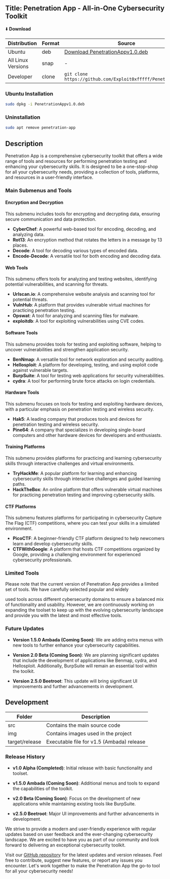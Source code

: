 ## Title: Penetration App -  All-in-One Cybersecurity Toolkit

⬇️ **Download**

| Distribution | Format | Source |
| ------------ | ------ | ------ |
| Ubuntu       | deb    | [Download PenetrationAppv1.0.deb](https://github.com/Exploit0xfffff/PenetrationApp/releases/download/v1.0.0/PenetrationAppv1.0.deb) |
| All Linux Versions | snap | - |
| Developer    | clone  | `git clone https://github.com/Exploit0xfffff/PenetrationApp` |

### Ubuntu Installation

```bash
sudo dpkg -i PenetrationAppv1.0.deb
```

### Uninstallation

```bash
sudo apt remove penetration-app
```

## Description

Penetration App is a comprehensive cybersecurity toolkit that offers a wide range of tools and resources for performing penetration testing and enhancing your cybersecurity skills. It is designed to be a one-stop-shop for all your cybersecurity needs, providing a collection of tools, platforms, and resources in a user-friendly interface.

### Main Submenus and Tools

#### Encryption and Decryption

This submenu includes tools for encrypting and decrypting data, ensuring secure communication and data protection.

- **CyberChef**: A powerful web-based tool for encoding, decoding, and analyzing data.
- **Rot13**: An encryption method that rotates the letters in a message by 13 places.
- **Decode**: A tool for decoding various types of encoded data.
- **Encode-Decode**: A versatile tool for both encoding and decoding data.

#### Web Tools

This submenu offers tools for analyzing and testing websites, identifying potential vulnerabilities, and scanning for threats.

- **Urlscan.io**: A comprehensive website analysis and scanning tool for potential threats.
- **VulnHub**: A platform that provides vulnerable virtual machines for practicing penetration testing.
- **Opswat**: A tool for analyzing and scanning files for malware.
- **exploitdb**: A tool for exploiting vulnerabilities using CVE codes.

#### Software Tools

This submenu provides tools for testing and exploiting software, helping to uncover vulnerabilities and strengthen application security.

- **BenNmap**: A versatile tool for network exploration and security auditing.
- **Hellosploit**: A platform for developing, testing, and using exploit code against vulnerable targets.
- **BurpSuite**: A tool for testing web applications for security vulnerabilities.
- **cydra**: A tool for performing brute force attacks on login credentials.

#### Hardware Tools

This submenu focuses on tools for testing and exploiting hardware devices, with a particular emphasis on penetration testing and wireless security.

- **Hak5**: A leading company that produces tools and devices for penetration testing and wireless security.
- **Pine64**: A company that specializes in developing single-board computers and other hardware devices for developers and enthusiasts.

#### Training Platforms

This submenu provides platforms for practicing and learning cybersecurity skills through interactive challenges and virtual environments.

- **TryHackMe**: A popular platform for learning and enhancing cybersecurity skills through interactive challenges and guided learning paths.
- **HackTheBox**: An online platform that offers vulnerable virtual machines for practicing penetration testing and improving cybersecurity skills.

#### CTF Platforms

This submenu features platforms for participating in cybersecurity Capture The Flag (CTF) competitions, where you can test your skills in a simulated environment.

- **PicoCTF**: A beginner-friendly CTF platform designed to help newcomers learn and develop cybersecurity skills.
- **CTFWithGoogle**: A platform that hosts CTF competitions organized by Google, providing a challenging environment for experienced cybersecurity professionals.

### Limited Tools

Please note that the current version of Penetration App provides a limited set of tools. We have carefully selected popular and widely

 used tools across different cybersecurity domains to ensure a balanced mix of functionality and usability. However, we are continuously working on expanding the toolset to keep up with the evolving cybersecurity landscape and provide you with the latest and most effective tools.

### Future Updates

- **Version 1.5.0 Ambada (Coming Soon)**: We are adding extra menus with new tools to further enhance your cybersecurity capabilities.

- **Version 2.0 Beta (Coming Soon)**: We are planning significant updates that include the development of applications like Benmap, cydra, and Hellosploit. Additionally, BurpSuite will remain an essential tool within the toolkit.

- **Version 2.5.0 Beetroot**: This update will bring significant UI improvements and further advancements in development.

## Development

| Folder            | Description |
| ----------------- | ----------- |
| src               | Contains the main source code |
| img               | Contains images used in the project |
| target/release    | Executable file for v1.5 (Ambada) release |

### Release History

- **v1.0 Alpha (Completed)**: Initial release with basic functionality and toolset.

- **v1.5.0 Ambada (Coming Soon)**: Additional menus and tools to expand the capabilities of the toolkit.

- **v2.0 Beta (Coming Soon)**: Focus on the development of new applications while maintaining existing tools like BurpSuite.

- **v2.5.0 Beetroot**: Major UI improvements and further advancements in development.

We strive to provide a modern and user-friendly experience with regular updates based on user feedback and the ever-changing cybersecurity landscape. We are excited to have you as part of our community and look forward to delivering an exceptional cybersecurity toolkit.

Visit our [GitHub repository](https://github.com/Exploit0xfffff/PenetrationApp) for the latest updates and version releases. Feel free to contribute, suggest new features, or report any issues you encounter. Let's work together to make the Penetration App the go-to tool for all your cybersecurity needs!
